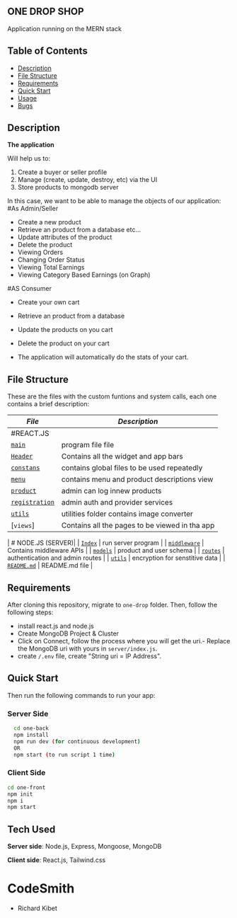 ## ONE DROP SHOP
Application running on the MERN stack

## Table of Contents
* [Description](#description)
* [File Structure](#file-structure)
* [Requirements](#requirements)
* [Quick Start](#quick-start)
* [Usage](#usage)
* [Bugs](#bugs)


## Description
**The application**

Will help us to:

1. Create a buyer or seller profile
2. Manage (create, update, destroy, etc) via the UI
3. Store products to mongodb server

In this case, we want to be able to manage the objects of our application:
#As Admin/Seller
* Create a new product
* Retrieve an product from a database etc…
* Update attributes of the product
* Delete the product
* Viewing Orders
* Changing Order Status
* Viewing Total Earnings
* Viewing Category Based Earnings (on Graph)

#AS Consumer
* Create your own cart
* Retrieve an product from a database
* Update the products on you cart
* Delete the product on your cart

* The application will automatically do the stats of your cart.

## File Structure

These are the files with the custom funtions and system calls, each one contains a brief description:



|   ***File***    |  ***Description***                   |
|---------------|---------------------------------------|
|  #REACT.JS                                     |  
|  [`main`](index.js)	|  program file file	|
|  [`Header`](/header.js) |  Contains all the widget and app bars |
|  [`constans`](.env) |  contains global files to be used repeatedly |
|  [`menu`](/menu.js) | contains menu and product descriptions view |
|  [`product`](./newproduct.js) |  admin can  log innew products |
|  [`registration`](/login.js&/signup.js) |  admin auth and provider services|
|  [`utils`](/imageconverter) |  utilities folder contains image converter |
|  [`views`] |  Contains all the pages to be viewed in tha app |

|  # NODE.JS (SERVER)|
|  [`Index`](./index.js) |  run server program |
|  [`middleware`](/auth/admin) |  Contains middleware APIs |
|  [`models`](/product/user) |  product and user schema |
|  [`routes`](/auth/admin) |  authentication and admin routes |
|  [`utils`](/encrypt) |  encryption for senstitive data	       |
|  [`README.md`](./README.md) | README.md file |

## Requirements
After cloning this repository, migrate to ```one-drop``` folder. Then, follow the following steps:
- install react.js and node.js
- Create MongoDB Project & Cluster
- Click on Connect, follow the process where you will get the uri.- Replace the MongoDB uri with yours in ```server/index.js```.
- create ```/.env``` file, create "String uri = IP Address". 


## Quick Start
Then run the following commands to run your app:

### Server Side
```bash
  cd one-back
  npm install
  npm run dev (for continuous development)
  OR
  npm start (to run script 1 time)
```

### Client Side
```bash
cd one-front
npm init
npm i
npm start
```

## Tech Used
**Server side**: Node.js, Express, Mongoose, MongoDB

**Client side**: React.js, Tailwind.css

# CodeSmith
* Richard Kibet


